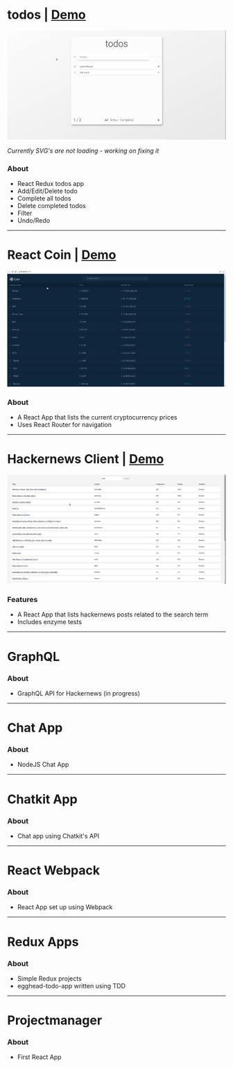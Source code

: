 # todos | [Demo](http://martonlanga.github.io/todos)

![Todos Gif](https://github.com/martonlanga/React-Projects/blob/master/gifs/Todos.gif)

*Currently SVG's are not loading - working on fixing it*

### About
 * React Redux todos app
 * Add/Edit/Delete todo
 * Complete all todos
 * Delete completed todos
 * Filter
 * Undo/Redo

___

# React Coin | [Demo](http://martonlanga.github.io/reactcoin)

![React Coin Gif](https://github.com/martonlanga/React-Projects/blob/master/gifs/ReactCoin.gif)


### About
 * A React App that lists the current cryptocurrency prices
 * Uses React Router for navigation

___

# Hackernews Client | [Demo](http://martonlanga.github.io/hackernews)

![Hackernews Gif](https://github.com/martonlanga/React-Projects/blob/master/gifs/Hackernews.gif)


### Features
 * A React App that lists hackernews posts related to the search term
 * Includes enzyme tests

___

# GraphQL

### About
* GraphQL API for Hackernews (in progress)

___

 # Chat App

 ### About
  * NodeJS Chat App

___

# Chatkit App

### About
* Chat app using Chatkit's API

___

# React Webpack

### About
* React App set up using Webpack

___

# Redux Apps

### About
* Simple Redux projects
* egghead-todo-app written using TDD

___

# Projectmanager

### About
* First React App
